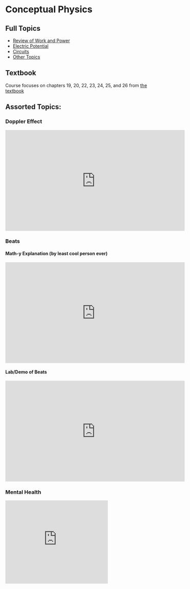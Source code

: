 # Conceptual Physics

## Full Topics
* [Review of Work and Power](work_power.html)
* [Electric Potential](potential.html)
* [Circuits](circuits.html)
* [Other Topics](unfinished.html)

## Textbook

Course focuses on chapters 19, 20, 22, 23, 24, 25, and 26 from [the textbook](https://drive.google.com/file/d/19d94qV01WXj7EmBJv-GL8lVnIX2wX89a/view?usp=sharing)


## Assorted Topics:

### Doppler Effect

<iframe width="560" height="315" src="https://www.youtube.com/embed/h4OnBYrbCjY?rel=0" frameborder="0" allow="autoplay; encrypted-media" allowfullscreen></iframe>


### Beats

#### Math-y Explanation (by least cool person ever)

<iframe width="560" height="315" src="https://www.youtube.com/embed/ylBne5guWOc?rel=0" frameborder="0" allow="autoplay; encrypted-media" allowfullscreen></iframe>

#### Lab/Demo of Beats

<iframe width="560" height="315" src="https://www.youtube.com/embed/yia8spG8OmA?rel=0" frameborder="0" allow="autoplay; encrypted-media" allowfullscreen></iframe>

### Mental Health

<iframe src="http://content.jwplatform.com/players/PLMHiaOg-GZZAtvYh.html" width="320" height="260" frameborder="0" scrolling="auto"></iframe>
